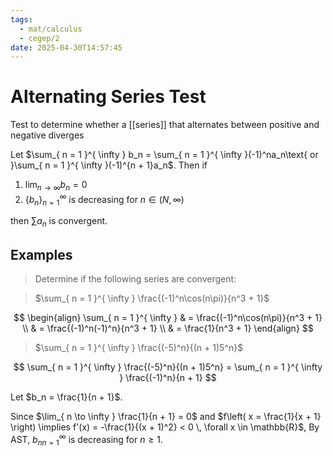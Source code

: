 ```yaml
---
tags:
  - mat/calculus
  - cegep/2
date: 2025-04-30T14:57:45
---
```


# Alternating Series Test

Test to determine whether a [[series]] that alternates between positive and negative diverges

Let $\sum_{ n = 1 }^{ \infty } b_n = \sum_{ n = 1 }^{ \infty }(-1)^na_n\text{ or }\sum_{ n = 1 }^{ \infty }(-1)^{n + 1}a_n$.
Then if

1. $\lim_{ n \to \infty } b_n = 0$
2. $\{b_n\}_{n = 1}^\infty$ is decreasing for $n \in (N, \infty)$

then $\sum a_n$ is convergent.

## Examples

> Determine if the following series are convergent:

> $\sum_{ n = 1 }^{ \infty } \frac{(-1)^n\cos(n\pi)}{n^3 + 1}$

$$
\begin{align}
\sum_{ n = 1 }^{ \infty }  & = \frac{(-1)^n\cos(n\pi)}{n^3 + 1} \\
 & = \frac{(-1)^n(-1)^n}{n^3 + 1} \\
 & = \frac{1}{n^3 + 1}
\end{align}
$$

> $\sum_{ n = 1 }^{ \infty } \frac{(-5)^n}{(n + 1)5^n}$

$$
\sum_{ n = 1 }^{ \infty } \frac{(-5)^n}{(n + 1)5^n} = \sum_{ n = 1 }^{ \infty } \frac{(-1)^n}{n + 1}
$$

Let $b_n = \frac{1}{n + 1}$.

Since $\lim_{ n \to \infty } \frac{1}{n + 1} = 0$ and $f\left( x = \frac{1}{x + 1} \right) \implies f'(x) = -\frac{1}{(x + 1)^2} < 0 \, \forall x \in \mathbb{R}$,
By AST, ${b_n}_{n = 1}^\infty$ is decreasing for $n \ge 1$.
